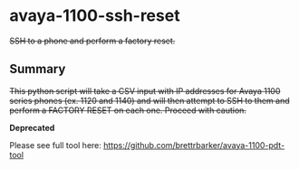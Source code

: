 # avaya-1100-ssh-reset
~~SSH to a phone and perform a factory reset.~~

## Summary
~~This python script will take a CSV input with IP addresses for Avaya 1100 series phones (ex. 1120 and 1140) and will then attempt to SSH to them and perform a FACTORY RESET on each one. Proceed with caution.~~


**Deprecated**

Please see full tool here: https://github.com/brettrbarker/avaya-1100-pdt-tool
